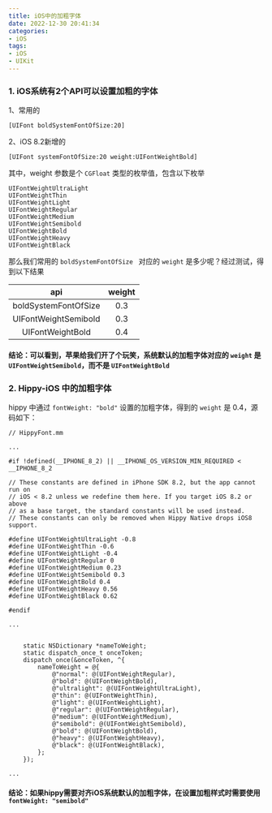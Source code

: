 ```yaml
---
title: iOS中的加粗字体
date: 2022-12-30 20:41:34
categories:
- iOS
tags:
- iOS
- UIKit
---
```


### 1. iOS系统有2个API可以设置加粗的字体
1、常用的
```
[UIFont boldSystemFontOfSize:20]
```
2、iOS 8.2新增的
```
[UIFont systemFontOfSize:20 weight:UIFontWeightBold]
```
其中，weight 参数是个 `CGFloat` 类型的枚举值，包含以下枚举
```
UIFontWeightUltraLight
UIFontWeightThin 
UIFontWeightLight 
UIFontWeightRegular 
UIFontWeightMedium 
UIFontWeightSemibold 
UIFontWeightBold 
UIFontWeightHeavy 
UIFontWeightBlack 
```

那么我们常用的 `boldSystemFontOfSize ` 对应的 `weight` 是多少呢？经过测试，得到以下结果

| api | weight |
| :------: | :------: |
| boldSystemFontOfSize | 0.3 |
| UIFontWeightSemibold | 0.3 |
| UIFontWeightBold | 0.4 |

#### **结论：可以看到，苹果给我们开了个玩笑，系统默认的加粗字体对应的 `weight` 是 `UIFontWeightSemibold`，而不是 `UIFontWeightBold`**

### 2. Hippy-iOS 中的加粗字体
hippy 中通过 `fontWeight: "bold"` 设置的加粗字体，得到的 `weight` 是 0.4，源码如下：
```
// HippyFont.mm

...

#if !defined(__IPHONE_8_2) || __IPHONE_OS_VERSION_MIN_REQUIRED < __IPHONE_8_2

// These constants are defined in iPhone SDK 8.2, but the app cannot run on
// iOS < 8.2 unless we redefine them here. If you target iOS 8.2 or above
// as a base target, the standard constants will be used instead.
// These constants can only be removed when Hippy Native drops iOS8 support.

#define UIFontWeightUltraLight -0.8
#define UIFontWeightThin -0.6
#define UIFontWeightLight -0.4
#define UIFontWeightRegular 0
#define UIFontWeightMedium 0.23
#define UIFontWeightSemibold 0.3
#define UIFontWeightBold 0.4
#define UIFontWeightHeavy 0.56
#define UIFontWeightBlack 0.62

#endif

...


    static NSDictionary *nameToWeight;
    static dispatch_once_t onceToken;
    dispatch_once(&onceToken, ^{
        nameToWeight = @{
            @"normal": @(UIFontWeightRegular),
            @"bold": @(UIFontWeightBold),
            @"ultralight": @(UIFontWeightUltraLight),
            @"thin": @(UIFontWeightThin),
            @"light": @(UIFontWeightLight),
            @"regular": @(UIFontWeightRegular),
            @"medium": @(UIFontWeightMedium),
            @"semibold": @(UIFontWeightSemibold),
            @"bold": @(UIFontWeightBold),
            @"heavy": @(UIFontWeightHeavy),
            @"black": @(UIFontWeightBlack),
        };
    });

...
```
#### **结论：如果hippy需要对齐iOS系统默认的加粗字体，在设置加粗样式时需要使用 `fontWeight: "semibold"`**
